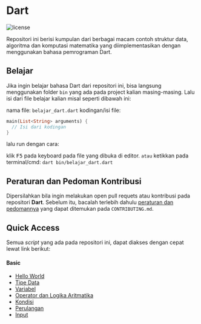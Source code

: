 # Dart

![license](https://img.shields.io/github/license/bellshade/Dart?style=for-the-badge)

Repositori ini berisi kumpulan dari berbagai macam contoh struktur data, algoritma dan komputasi matematika yang diimplementasikan dengan menggunakan bahasa pemrograman Dart.

## Belajar

Jika ingin belajar bahasa Dart dari repositori ini, bisa langsung menggunakan folder `bin` yang ada pada project kalian masing-masing. Lalu isi dari file belajar kalian misal seperti dibawah ini:

nama file: `belajar_dart.dart`
kodingan/isi file:
```dart
main(List<String> arguments) {
  // Isi dari kodingan
}
```

lalu run dengan cara:

klik <kbd>F5</kbd> pada keyboard pada file yang dibuka di editor.
`atau`
ketikkan pada terminal/cmd: `dart bin/belajar_dart.dart`

## Peraturan dan Pedoman Kontribusi

Dipersilahkan bila ingin melakukan open pull requets atau kontribusi pada repositori **Dart**. Sebelum itu, bacalah terlebih dahulu [peraturan dan pedomannya](CONTRIBUTING.md) yang dapat ditemukan pada ``CONTRIBUTING.md``.

## Quick Access

Semua *script* yang ada pada repositori ini, dapat diakses dengan cepat lewat link berikut: 

#### Basic
- [Hello World](https://github.com/bellshade/Dart/tree/main/lib/basic/1_hello_world)
- [Tipe Data](https://github.com/bellshade/Dart/tree/main/lib/basic/2_tipe_data)
- [Variabel](https://github.com/bellshade/Dart/tree/main/lib/basic/3_variabel)
- [Operator dan Logika Aritmatika](https://github.com/bellshade/Dart/tree/main/lib/basic/4_operator_dan_logika_aritmatika)
- [Kondisi](https://github.com/bellshade/Dart/tree/main/lib/basic/5_kondisi)
- [Perulangan](https://github.com/bellshade/Dart/tree/main/lib/basic/6_perulangan)
- [Input](https://github.com/bellshade/Dart/tree/main/lib/basic/7_input)